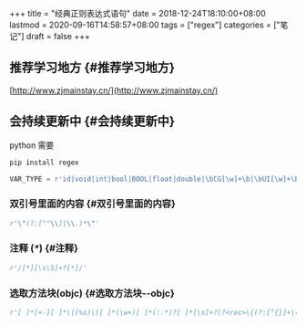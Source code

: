 +++
title = "经典正则表达式语句"
date = 2018-12-24T18:10:00+08:00
lastmod = 2020-09-16T14:58:57+08:00
tags = ["regex"]
categories = ["笔记"]
draft = false
+++

## 推荐学习地方 {#推荐学习地方}

[http://www.zjmainstay.cn/](http://www.zjmainstay.cn/)


## 会持续更新中 {#会持续更新中}

python 需要

```python
pip install regex
```

```python
VAR_TYPE = r'id|void|int|bool|BOOL|float|double|\bCG[\w]+\b|\bUI[\w]+\b|\bNS[\w]+\b|[\w]+[ ]*\*[ ]*'
```


### 双引号里面的内容 {#双引号里面的内容}

```python
r'\"(?:[^"\\]|\\.)*\"'
```


### 注释 (_****\*****_) {#注释}

```python
r'/[*][\s\S]+?[*]/'
```


### 选取方法块(objc) {#选取方法块--objc}

```python
r'[ ]*[+-][ ]*\((%s)\)[ ]*(\w+)[ ]*(:.*)?[ ]*[\s]+?(?<rec>\{(?:[^{}]+|(?&rec))*\})' % VAR_TYPE
```
